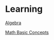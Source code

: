 # Learning

[Algebra](https://www.tiger-algebra.com/)

[Math Basic Concepts](https://www.varsitytutors.com/hotmath)

